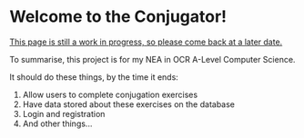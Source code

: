<h1> Welcome to the Conjugator!</h1>

<p> <u>This page is still a work in progress, so please come back at a later date.</u> </p>
<p> To summarise, this project is for my NEA in OCR A-Level Computer Science. </p>
<p> It should do these things, by the time it ends: </p>
<ol> 
  <li> Allow users to complete conjugation exercises </li>
  <li> Have data stored about these exercises on the database </li>
  <li> Login and registration </li>
  <li> And other things... </li>
</ol>
